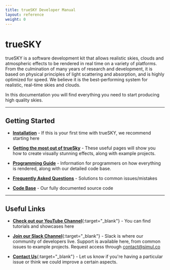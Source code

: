 ```yaml
---
title: trueSKY Developer Manual
layout: reference
weight: 0
---
```





trueSKY
==============
trueSKY is a software development kit that allows realistic skies, clouds and atmospheric effects to be rendered in real time on a variety of platforms. From the culmination of many years of research and development, it is based on physical principles of light scattering and absorption, and is highly optimized for speed. We believe it is the best-performing system for realistic, real-time skies and clouds.

In this documentation you will find everything you need to start producing high quality skies. 

<hr>

Getting Started
------------------
* [**Installation**](/installation.html)                                        -  If this is your first time with trueSKY, we recommend starting here

* [**Getting the most out of trueSky**](/tutorials)                     - These useful pages will show you how to create visually stunning effects, along with example projects.

* [**Programming Guide**](/programming)                                         - Information for programmers on how everything is rendered, along with our detailed code base.

* [**Frequently Asked Questions**](/faq.html)                           - Solutions to common issues/mistakes

* [**Code Base**](/ref)                                                                         - Our fully documented source code

<hr>

Useful Links
---------------------------

* [**Check out our YouTube Channel**](https://www.youtube.com/user/simulsoftware){:target="_blank"}       - You can find tutorials and showcases here 

* [**Join our Slack Channel**](https://truesky.slack.com){:target="_blank"}                                                             - Slack is where our community of developers live. Support is available here, from common issues to example projects. Request access through contact@simul.co

* [**Contact Us**](mailto:contact@simul.co){:target="_blank"}                                                                                   - Let us know if you're having a particular issue or think we could improve a certain aspects. 



